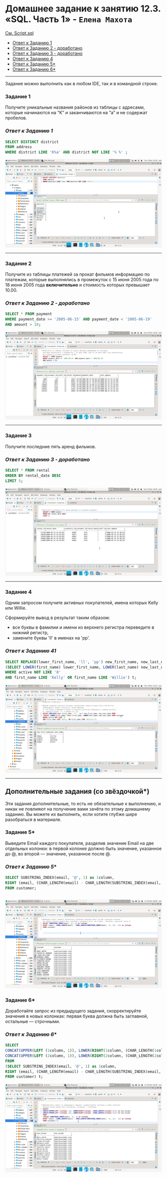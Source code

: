 # Домашнее задание к занятию 12.3. «SQL. Часть 1» - `Елена Махота`

[См. Script.sql](Script.sql)

- [Ответ к Заданию 1](#1)
- [Ответ к Заданию 2 - доработано](#2)
- [Ответ к Заданию 3 - доработано](#3)
- [Ответ к Заданию 4](#4)
- [Ответ к Заданию 5*](#5)
- [Ответ к Заданию 6*](#6)


---

Задание можно выполнить как в любом IDE, так и в командной строке.

### Задание 1

Получите уникальные названия районов из таблицы с адресами, которые начинаются на “K” и заканчиваются на “a” и не содержат пробелов.

### *<a name = "1"> Ответ к Заданию 1</a>*

```sql
SELECT DISTINCT district 
FROM address 
WHERE district LIKE 'K%a' AND district NOT LIKE '% %' ;
```

![district](img/Screenshot_2023-03-09_22-10-47.png)

---

### Задание 2 

Получите из таблицы платежей за прокат фильмов информацию по платежам, которые выполнялись в промежуток с 15 июня 2005 года по 18 июня 2005 года **включительно** и стоимость которых превышает 10.00.

### *<a name = "2"> Ответ к Заданию 2 - доработано</a>*

```sql
SELECT * FROM payment 
WHERE payment_date >= '2005-06-15' AND payment_date < '2005-06-19'
AND amount > 10;
```

![payment](img/Screenshot_2023-03-12_19-19-03.png)

---

### Задание 3

Получите последние пять аренд фильмов.


### *<a name = "3"> Ответ к Заданию 3 - доработано</a>*

```sql
SELECT * FROM rental
ORDER BY rental_date DESC
LIMIT 5;
```

![rental](img/Screenshot_2023-03-12_19-24-54.png)

---

### Задание 4

Одним запросом получите активных покупателей, имена которых Kelly или Willie. 

Сформируйте вывод в результат таким образом:
- все буквы в фамилии и имени из верхнего регистра переведите в нижний регистр,
- замените буквы 'll' в именах на 'pp'.


### *<a name = "4"> Ответ к Заданию 41</a>*

```sql
SELECT REPLACE(lower_first_name, 'll', 'pp') new_first_name, new_last_name FROM
(SELECT LOWER(first_name) lower_first_name, LOWER(last_name) new_last_name FROM customer 
WHERE active NOT LIKE '0' 
AND first_name LIKE 'Kelly' OR first_name LIKE 'Willie') t;
```

![customer](img/Screenshot_2023-03-09_23-12-58.png)

---

## Дополнительные задания (со звёздочкой*)
Эти задания дополнительные, то есть не обязательные к выполнению, и никак не повлияют на получение вами зачёта по этому домашнему заданию. Вы можете их выполнить, если хотите глубже шире разобраться в материале.

### Задание 5*

Выведите Email каждого покупателя, разделив значение Email на две отдельных колонки: в первой колонке должно быть значение, указанное до @, во второй — значение, указанное после @.


### *<a name = "5"> Ответ к Заданию 5*</a>*
```sql
SELECT SUBSTRING_INDEX(email, '@', 1) as 1column, 
RIGHT (email, (CHAR_LENGTH(email) - CHAR_LENGTH(SUBSTRING_INDEX(email, '@', 1)) - 1)) as 2column
FROM customer;
```
![email](img/Screenshot_2023-03-10_00-08-40.png)
---

### Задание 6*

Доработайте запрос из предыдущего задания, скорректируйте значения в новых колонках: первая буква должна быть заглавной, остальные — строчными.

### *<a name = "6"> Ответ к Заданию 6*</a>*

```sql
SELECT 
CONCAT(UPPER(LEFT (1column, 1)), LOWER(RIGHT(1column, (CHAR_LENGTH(1column)-1)))) as one_column, 
CONCAT(UPPER(LEFT (2column, 1)), LOWER(RIGHT(2column, (CHAR_LENGTH(2column)-1)))) as two_column
FROM
(SELECT SUBSTRING_INDEX(email, '@', 1) as 1column, 
RIGHT (email, (CHAR_LENGTH(email) - CHAR_LENGTH(SUBSTRING_INDEX(email, '@', 1)) - 1)) as 2column 
FROM customer) t;
```

![LOWER](img/Screenshot_2023-03-10_00-29-10.png)
